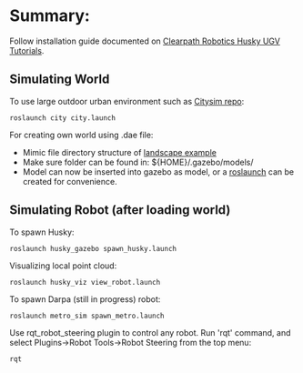 # Summary:

Follow installation guide documented on [Clearpath Robotics Husky UGV Tutorials](http://www.clearpathrobotics.com/assets/guides/kinetic/husky/SimulatingHusky.html). 


## Simulating World
To use large outdoor urban environment such as [Citysim repo](https://github.com/osrf/citysim):
```
roslaunch city city.launch 
```
For creating own world using .dae file:
* Mimic file directory structure of [landscape example](https://github.com/nyangshawbin/gazebo_simulation/tree/master/metro_sim/worlds/landscape)
* Make sure folder can be found in: ${HOME}/.gazebo/models/
* Model can now be inserted into gazebo as model, or a [roslaunch](https://github.com/nyangshawbin/gazebo_simulation/blob/master/metro_sim/launch/landscape.launch) can be created for convenience. 


## Simulating Robot (after loading world)

To spawn Husky:
```
roslaunch husky_gazebo spawn_husky.launch
```
Visualizing local point cloud:
```
roslaunch husky_viz view_robot.launch
```

To spawn Darpa (still in progress) robot:
```
roslaunch metro_sim spawn_metro.launch
```

Use rqt_robot_steering plugin to control any robot. Run 'rqt' command, and select Plugins->Robot Tools->Robot Steering from the top menu:
```
rqt
```
